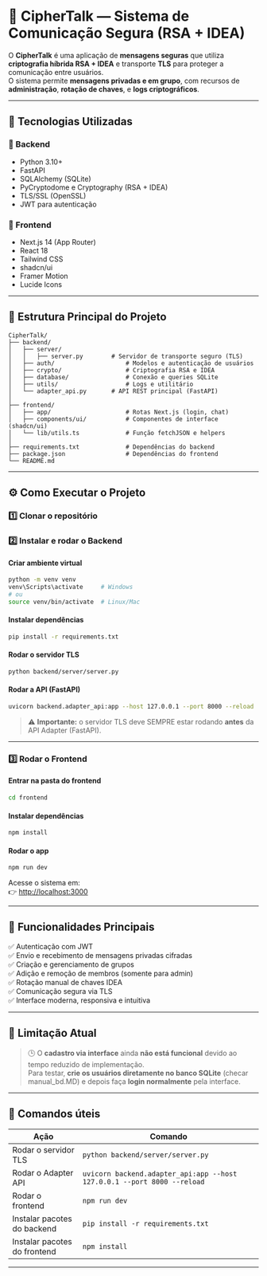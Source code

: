 # 🔐 CipherTalk — Sistema de Comunicação Segura (RSA + IDEA)

O **CipherTalk** é uma aplicação de **mensagens seguras** que utiliza **criptografia híbrida RSA + IDEA** e transporte **TLS** para proteger a comunicação entre usuários.  
O sistema permite **mensagens privadas e em grupo**, com recursos de **administração**, **rotação de chaves**, e **logs criptográficos**.

---

## 🚀 Tecnologias Utilizadas

### 🔹 Backend
- Python 3.10+
- FastAPI
- SQLAlchemy (SQLite)
- PyCryptodome e Cryptography (RSA + IDEA)
- TLS/SSL (OpenSSL)
- JWT para autenticação

### 🔹 Frontend
- Next.js 14 (App Router)
- React 18
- Tailwind CSS
- shadcn/ui
- Framer Motion
- Lucide Icons

---

## 🧠 Estrutura Principal do Projeto

```
CipherTalk/
├── backend/
│   ├── server/
│   │   ├── server.py        # Servidor de transporte seguro (TLS)
│   ├── auth/                    # Modelos e autenticação de usuários
│   ├── crypto/                  # Criptografia RSA e IDEA
│   ├── database/                # Conexão e queries SQLite
│   ├── utils/                   # Logs e utilitário
│   └── adapter_api.py       # API REST principal (FastAPI)
│
├── frontend/
│   ├── app/                     # Rotas Next.js (login, chat)
│   ├── components/ui/           # Componentes de interface (shadcn/ui)
│   └── lib/utils.ts             # Função fetchJSON e helpers
│
├── requirements.txt             # Dependências do backend
├── package.json                 # Dependências do frontend
└── README.md
```

---

## ⚙️ Como Executar o Projeto

### 1️⃣ Clonar o repositório

### 2️⃣ Instalar e rodar o **Backend**

#### Criar ambiente virtual
```bash
python -m venv venv
venv\Scripts\activate     # Windows
# ou
source venv/bin/activate  # Linux/Mac
```

#### Instalar dependências
```bash
pip install -r requirements.txt
```

#### Rodar o servidor TLS
```bash
python backend/server/server.py
```

#### Rodar a API (FastAPI)
```bash
uvicorn backend.adapter_api:app --host 127.0.0.1 --port 8000 --reload
```

> ⚠️ **Importante:** o servidor TLS deve SEMPRE estar rodando **antes** da API Adapter (FastAPI).

---

### 3️⃣ Rodar o **Frontend**

#### Entrar na pasta do frontend
```bash
cd frontend
```

#### Instalar dependências
```bash
npm install
```

#### Rodar o app
```bash
npm run dev
```

Acesse o sistema em:  
👉 [http://localhost:3000](http://localhost:3000)

---

## 🔑 Funcionalidades Principais

✅ Autenticação com JWT  
✅ Envio e recebimento de mensagens privadas cifradas  
✅ Criação e gerenciamento de grupos  
✅ Adição e remoção de membros (somente para admin)  
✅ Rotação manual de chaves IDEA  
✅ Comunicação segura via TLS  
✅ Interface moderna, responsiva e intuitiva  

---

## 🚫 Limitação Atual

> 🕒 O **cadastro via interface** ainda **não está funcional** devido ao tempo reduzido de implementação.  
> Para testar, **crie os usuários diretamente no banco SQLite** (checar manual_bd.MD) e depois faça **login normalmente** pela interface.

---

## 🧰 Comandos úteis

| Ação | Comando |
|------|----------|
| Rodar o servidor TLS | `python backend/server/server.py` |
| Rodar o Adapter API | `uvicorn backend.adapter_api:app --host 127.0.0.1 --port 8000 --reload` |
| Rodar o frontend | `npm run dev` |
| Instalar pacotes do backend | `pip install -r requirements.txt` |
| Instalar pacotes do frontend | `npm install` |

---

